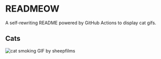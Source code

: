 # READMEOW

A self-rewriting README powered by GitHub Actions to display cat gifs.

## Cats

![cat smoking GIF by sheepfilms](https://media2.giphy.com/media/l0ExdMHUDKteztyfe/200.gif?cid=9acd02dankt7csg0jeuqlv1xi15gyov5lftg2m1ich2royhs&ep=v1_gifs_search&rid=200.gif&ct=g)
